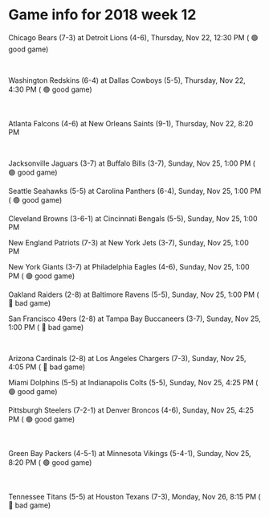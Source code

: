 # Game info for 2018 week 12

Chicago Bears (7-3) at Detroit Lions (4-6), Thursday, Nov 22, 12:30 PM (	:green_circle: good game)


<br/>

Washington Redskins (6-4) at Dallas Cowboys (5-5), Thursday, Nov 22, 4:30 PM (	:green_circle: good game)


<br/>

Atlanta Falcons (4-6) at New Orleans Saints (9-1), Thursday, Nov 22, 8:20 PM


<br/>

Jacksonville Jaguars (3-7) at Buffalo Bills (3-7), Sunday, Nov 25, 1:00 PM (	:green_circle: good game)

Seattle Seahawks (5-5) at Carolina Panthers (6-4), Sunday, Nov 25, 1:00 PM (	:green_circle: good game)

Cleveland Browns (3-6-1) at Cincinnati Bengals (5-5), Sunday, Nov 25, 1:00 PM

New England Patriots (7-3) at New York Jets (3-7), Sunday, Nov 25, 1:00 PM

New York Giants (3-7) at Philadelphia Eagles (4-6), Sunday, Nov 25, 1:00 PM (	:green_circle: good game)

Oakland Raiders (2-8) at Baltimore Ravens (5-5), Sunday, Nov 25, 1:00 PM (	:red_circle: bad game)

San Francisco 49ers (2-8) at Tampa Bay Buccaneers (3-7), Sunday, Nov 25, 1:00 PM (	:red_circle: bad game)


<br/>

Arizona Cardinals (2-8) at Los Angeles Chargers (7-3), Sunday, Nov 25, 4:05 PM (	:red_circle: bad game)

Miami Dolphins (5-5) at Indianapolis Colts (5-5), Sunday, Nov 25, 4:25 PM (	:green_circle: good game)

Pittsburgh Steelers (7-2-1) at Denver Broncos (4-6), Sunday, Nov 25, 4:25 PM (	:green_circle: good game)


<br/>

Green Bay Packers (4-5-1) at Minnesota Vikings (5-4-1), Sunday, Nov 25, 8:20 PM (	:green_circle: good game)


<br/>

Tennessee Titans (5-5) at Houston Texans (7-3), Monday, Nov 26, 8:15 PM (	:red_circle: bad game)

